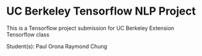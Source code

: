 # UC Berkeley Tensorflow NLP Project
This is a Tensorflow project submission for UC Berkeley Extension Tensorflow class

Student(s):
Paul Orona
Raymond Chung
